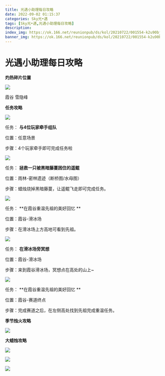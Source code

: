 ```yaml
---
title: 光遇小助理每日攻略
date: 2022-09-02 01:15:37
categories: Sky光•遇
tags: [Sky光•遇,光遇小助理每日攻略]
description: 
index_img: https://ok.166.net/reunionpub/ds/kol/20210722/001554-k2u90bj7ay.png?imageView&thumbnail=600x0&type=jpg
banner_img: https://ok.166.net/reunionpub/ds/kol/20210722/001554-k2u90bj7ay.png?imageView&thumbnail=600x0&type=jpg
---
```

# 光遇小助理每日攻略
**灼热碎片位置**

![](https://img.166.net/reunionpub/ds/kol/20220902/005036-1twdbiq8pm.jpeg)

霞谷 雪隐峰

  

 **任务攻略**

![](https://img.166.net/reunionpub/ds/kol/20220816/000737-ar0sulpzvy.png)

任务： **与4位玩家牵手组队**

位置：任意场景

步骤：4个玩家牵手即可完成任务啦

![](https://img.166.net/reunionpub/ds/kol/20220822/000752-bsj6wgaz2m.png)

任务： **拯救一只被黑暗藤蔓困住的遥鲲**

位置：雨林-密林遗迹（断桥图/水母图）

步骤：蜡烛烧掉黑暗藤蔓，让遥鲲飞走即可完成任务。

![](https://img.166.net/reunionpub/ds/kol/20220902/004608-oebdpz51jc.png)

任务： **在霞谷重温先祖的美好回忆  **

位置：霞谷-滑冰场

步骤：在滑冰场上方高地可看到先祖。

![](https://img.166.net/reunionpub/ds/kol/20220823/000457-damszycr7s.png)

任务： **在滑冰场旁冥想**

位置：霞谷-滑冰场

步骤：来到霞谷滑冰场，冥想点在高处的山上~

  

![](https://img.166.net/reunionpub/ds/kol/20220823/001556-uco6lqrjpa.png)

任务： **在霞谷重温先祖的美好回忆  **

位置：霞谷-赛道终点

步骤：完成赛道之后，在左侧高处找到先祖完成重温任务。

 **季节烛火攻略**

![](https://img.166.net/reunionpub/ds/kol/20220902/004157-3aj5b1qrh7.png)

  

 **大蜡烛攻略**

![](https://img.166.net/reunionpub/ds/kol/20220902/004025-ynwm32dtss.png)

![](https://img.166.net/reunionpub/ds/kol/20220902/004113-0jsqa3vhp5.png)

![](https://img.166.net/reunionpub/ds/kol/20220902/004230-rnqtg2v807.png)

  

